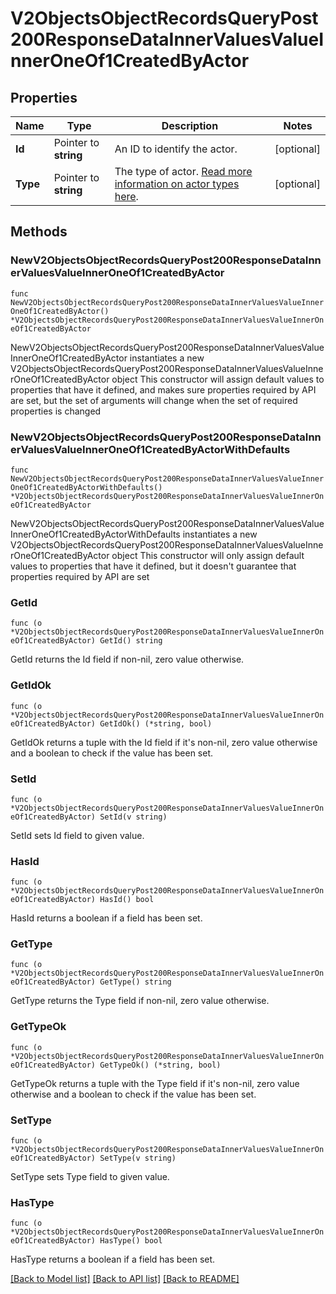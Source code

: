 # V2ObjectsObjectRecordsQueryPost200ResponseDataInnerValuesValueInnerOneOf1CreatedByActor

## Properties

Name | Type | Description | Notes
------------ | ------------- | ------------- | -------------
**Id** | Pointer to **string** | An ID to identify the actor. | [optional] 
**Type** | Pointer to **string** | The type of actor. [Read more information on actor types here](/docs/actors). | [optional] 

## Methods

### NewV2ObjectsObjectRecordsQueryPost200ResponseDataInnerValuesValueInnerOneOf1CreatedByActor

`func NewV2ObjectsObjectRecordsQueryPost200ResponseDataInnerValuesValueInnerOneOf1CreatedByActor() *V2ObjectsObjectRecordsQueryPost200ResponseDataInnerValuesValueInnerOneOf1CreatedByActor`

NewV2ObjectsObjectRecordsQueryPost200ResponseDataInnerValuesValueInnerOneOf1CreatedByActor instantiates a new V2ObjectsObjectRecordsQueryPost200ResponseDataInnerValuesValueInnerOneOf1CreatedByActor object
This constructor will assign default values to properties that have it defined,
and makes sure properties required by API are set, but the set of arguments
will change when the set of required properties is changed

### NewV2ObjectsObjectRecordsQueryPost200ResponseDataInnerValuesValueInnerOneOf1CreatedByActorWithDefaults

`func NewV2ObjectsObjectRecordsQueryPost200ResponseDataInnerValuesValueInnerOneOf1CreatedByActorWithDefaults() *V2ObjectsObjectRecordsQueryPost200ResponseDataInnerValuesValueInnerOneOf1CreatedByActor`

NewV2ObjectsObjectRecordsQueryPost200ResponseDataInnerValuesValueInnerOneOf1CreatedByActorWithDefaults instantiates a new V2ObjectsObjectRecordsQueryPost200ResponseDataInnerValuesValueInnerOneOf1CreatedByActor object
This constructor will only assign default values to properties that have it defined,
but it doesn't guarantee that properties required by API are set

### GetId

`func (o *V2ObjectsObjectRecordsQueryPost200ResponseDataInnerValuesValueInnerOneOf1CreatedByActor) GetId() string`

GetId returns the Id field if non-nil, zero value otherwise.

### GetIdOk

`func (o *V2ObjectsObjectRecordsQueryPost200ResponseDataInnerValuesValueInnerOneOf1CreatedByActor) GetIdOk() (*string, bool)`

GetIdOk returns a tuple with the Id field if it's non-nil, zero value otherwise
and a boolean to check if the value has been set.

### SetId

`func (o *V2ObjectsObjectRecordsQueryPost200ResponseDataInnerValuesValueInnerOneOf1CreatedByActor) SetId(v string)`

SetId sets Id field to given value.

### HasId

`func (o *V2ObjectsObjectRecordsQueryPost200ResponseDataInnerValuesValueInnerOneOf1CreatedByActor) HasId() bool`

HasId returns a boolean if a field has been set.

### GetType

`func (o *V2ObjectsObjectRecordsQueryPost200ResponseDataInnerValuesValueInnerOneOf1CreatedByActor) GetType() string`

GetType returns the Type field if non-nil, zero value otherwise.

### GetTypeOk

`func (o *V2ObjectsObjectRecordsQueryPost200ResponseDataInnerValuesValueInnerOneOf1CreatedByActor) GetTypeOk() (*string, bool)`

GetTypeOk returns a tuple with the Type field if it's non-nil, zero value otherwise
and a boolean to check if the value has been set.

### SetType

`func (o *V2ObjectsObjectRecordsQueryPost200ResponseDataInnerValuesValueInnerOneOf1CreatedByActor) SetType(v string)`

SetType sets Type field to given value.

### HasType

`func (o *V2ObjectsObjectRecordsQueryPost200ResponseDataInnerValuesValueInnerOneOf1CreatedByActor) HasType() bool`

HasType returns a boolean if a field has been set.


[[Back to Model list]](../README.md#documentation-for-models) [[Back to API list]](../README.md#documentation-for-api-endpoints) [[Back to README]](../README.md)



